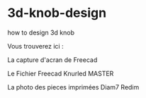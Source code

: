 # 3d-knob-design
how to design 3d knob

Vous trouverez ici :

La capture d'acran de Freecad

Le Fichier Freecad Knurled MASTER

La photo des pieces imprimées Diam7 Redim
